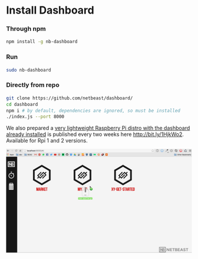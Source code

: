 # Install Dashboard

### Through npm
``` bash
npm install -g nb-dashboard
```

### Run
```bash
sudo nb-dashboard
```

### Directly from repo
```bash
git clone https://github.com/netbeast/dashboard/
cd dashboard
npm i # by default, dependencies are ignored, so must be installed
./index.js --port 8000
```

We also prepared a <u>very lightweight Raspberry Pi distro with the dashboard already installed</u> is published every two weeks here http://bit.ly/1HjkWo2. Available for Rpi 1 and 2 versions.

![](general_demo.gif)